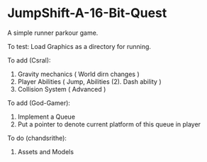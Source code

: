 # JumpShift-A-16-Bit-Quest 

A simple runner parkour game.

To test: Load Graphics as a directory for running.

To add (Csral):
1) Gravity mechanics ( World dirn changes )
2) Player Abilities ( Jump, Abilities (2). Dash ability )
3) Collision System ( Advanced )

To add (God-Gamer):
1) Implement a Queue
2) Put a pointer to denote current platform of this queue in player

To do (chandsrithe):
1) Assets and Models
